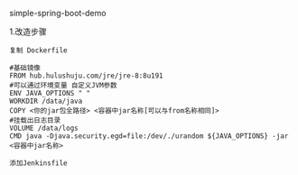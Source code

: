 simple-spring-boot-demo

1.改造步骤
    
    复制 Dockerfile
    
```
#基础镜像
FROM hub.hulushuju.com/jre/jre-8:8u191
#可以通过环境变量 自定义JVM参数
ENV JAVA_OPTIONS " "
WORKDIR /data/java
COPY <你的jar包全路径> <容器中jar名称[可以与from名称相同]>
#挂载出日志目录
VOLUME /data/logs
CMD java -Djava.security.egd=file:/dev/./urandom ${JAVA_OPTIONS} -jar <容器中jar名称>
```

    添加Jenkinsfile
 


